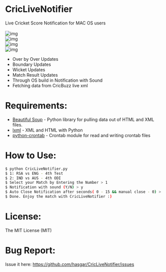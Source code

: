 # CricLiveNotifier

Live Cricket Score Notification for MAC OS users<br /><br />
![img](http://i.imgur.com/5CzGRdh.png)<br />
![img](http://i.imgur.com/X0SZxLa.png)<br />
![img](http://i.imgur.com/WAVBDB2.png)<br />
![img](http://i.imgur.com/lP8VplD.png)<br />
  - Over by Over Updates
  - Boundary Updates
  - Wicket Updates
  - Match Result Updates
  - Through OS build in Notification with Sound
  - Fetching data from CricBuzz live xml

# Requirements:

* [Beautiful Soup] - Python library for pulling data out of HTML and XML files.
* [lxml] - XML and HTML with Python
* [python-crontab] - Crontab module for read and writing crontab files

# How to Use:

```sh
$ python CricLiveNotifier.py
$ 1: RSA vs ENG - 4th Test
$ 2: IND vs AUS - 4th ODI
$ Select your Match by Entering the Number > 1
$ Notification with sound (Y/N) > y
$ Auto Close Notification after seconds( 0 - 15 && manual close - 0) > 0
$ Done. Enjoy the match with CricLiveNotifier :)
```
# License:
The MIT License (MIT)

# Bug Report:
Issue it here: https://github.com/hasgar/CricLiveNotifier/issues

  [Beautiful Soup]: <http://www.crummy.com/software/BeautifulSoup/bs4/doc/>
  [lxml]: <http://lxml.de/>
  [python-crontab]: <https://pypi.python.org/pypi/python-crontab>

